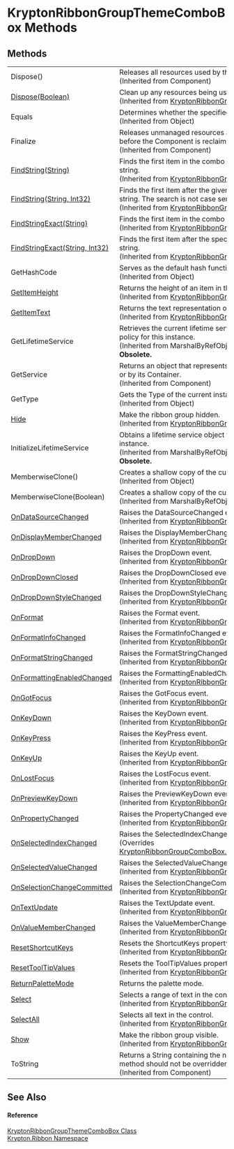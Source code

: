 # KryptonRibbonGroupThemeComboBox Methods




## Methods
<table>
<tr>
<td>Dispose()</td>
<td>Releases all resources used by the Component.<br />(Inherited from Component)</td></tr>
<tr>
<td><a href="b21385c7-2be0-a197-33b3-8234a3a13ad4.md">Dispose(Boolean)</a></td>
<td>Clean up any resources being used.<br />(Inherited from <a href="e96bb369-1b1e-d331-dbf1-79608ed1a03f.md">KryptonRibbonGroupComboBox</a>)</td></tr>
<tr>
<td>Equals</td>
<td>Determines whether the specified object is equal to the current object.<br />(Inherited from Object)</td></tr>
<tr>
<td>Finalize</td>
<td>Releases unmanaged resources and performs other cleanup operations before the Component is reclaimed by garbage collection.<br />(Inherited from Component)</td></tr>
<tr>
<td><a href="023446ce-0272-c31b-04c6-aa5700c38714.md">FindString(String)</a></td>
<td>Finds the first item in the combo box that starts with the specified string.<br />(Inherited from <a href="e96bb369-1b1e-d331-dbf1-79608ed1a03f.md">KryptonRibbonGroupComboBox</a>)</td></tr>
<tr>
<td><a href="9a94ca32-4bb1-d572-905e-9eddc1e889f9.md">FindString(String, Int32)</a></td>
<td>Finds the first item after the given index which starts with the given string. The search is not case sensitive.<br />(Inherited from <a href="e96bb369-1b1e-d331-dbf1-79608ed1a03f.md">KryptonRibbonGroupComboBox</a>)</td></tr>
<tr>
<td><a href="3e80ac37-6828-2253-014a-23d091a1d4cd.md">FindStringExact(String)</a></td>
<td>Finds the first item in the combo box that matches the specified string.<br />(Inherited from <a href="e96bb369-1b1e-d331-dbf1-79608ed1a03f.md">KryptonRibbonGroupComboBox</a>)</td></tr>
<tr>
<td><a href="1885e09d-fa1a-6003-bd76-1c273e25620c.md">FindStringExact(String, Int32)</a></td>
<td>Finds the first item after the specified index that matches the specified string.<br />(Inherited from <a href="e96bb369-1b1e-d331-dbf1-79608ed1a03f.md">KryptonRibbonGroupComboBox</a>)</td></tr>
<tr>
<td>GetHashCode</td>
<td>Serves as the default hash function.<br />(Inherited from Object)</td></tr>
<tr>
<td><a href="c9df2ff6-9cbc-7449-5adb-12ebce8d16ba.md">GetItemHeight</a></td>
<td>Returns the height of an item in the ComboBox.<br />(Inherited from <a href="e96bb369-1b1e-d331-dbf1-79608ed1a03f.md">KryptonRibbonGroupComboBox</a>)</td></tr>
<tr>
<td><a href="d0c3f984-5685-3328-3753-7859ada5a2a6.md">GetItemText</a></td>
<td>Returns the text representation of the specified item.<br />(Inherited from <a href="e96bb369-1b1e-d331-dbf1-79608ed1a03f.md">KryptonRibbonGroupComboBox</a>)</td></tr>
<tr>
<td>GetLifetimeService</td>
<td>Retrieves the current lifetime service object that controls the lifetime policy for this instance.<br />(Inherited from MarshalByRefObject)<br /><strong>Obsolete.</strong></td></tr>
<tr>
<td>GetService</td>
<td>Returns an object that represents a service provided by the Component or by its Container.<br />(Inherited from Component)</td></tr>
<tr>
<td>GetType</td>
<td>Gets the Type of the current instance.<br />(Inherited from Object)</td></tr>
<tr>
<td><a href="aae13606-e9fc-a9ce-5ef6-3c4cac1e24e4.md">Hide</a></td>
<td>Make the ribbon group hidden.<br />(Inherited from <a href="e96bb369-1b1e-d331-dbf1-79608ed1a03f.md">KryptonRibbonGroupComboBox</a>)</td></tr>
<tr>
<td>InitializeLifetimeService</td>
<td>Obtains a lifetime service object to control the lifetime policy for this instance.<br />(Inherited from MarshalByRefObject)<br /><strong>Obsolete.</strong></td></tr>
<tr>
<td>MemberwiseClone()</td>
<td>Creates a shallow copy of the current Object.<br />(Inherited from Object)</td></tr>
<tr>
<td>MemberwiseClone(Boolean)</td>
<td>Creates a shallow copy of the current MarshalByRefObject object.<br />(Inherited from MarshalByRefObject)</td></tr>
<tr>
<td><a href="4e1452a5-56ec-707e-3fe8-541b583ecb70.md">OnDataSourceChanged</a></td>
<td>Raises the DataSourceChanged event.<br />(Inherited from <a href="e96bb369-1b1e-d331-dbf1-79608ed1a03f.md">KryptonRibbonGroupComboBox</a>)</td></tr>
<tr>
<td><a href="e93e4d1c-ca28-0826-4b89-be317e446781.md">OnDisplayMemberChanged</a></td>
<td>Raises the DisplayMemberChanged event.<br />(Inherited from <a href="e96bb369-1b1e-d331-dbf1-79608ed1a03f.md">KryptonRibbonGroupComboBox</a>)</td></tr>
<tr>
<td><a href="de35a2ff-3b81-ba5c-01f4-abe5f38c6630.md">OnDropDown</a></td>
<td>Raises the DropDown event.<br />(Inherited from <a href="e96bb369-1b1e-d331-dbf1-79608ed1a03f.md">KryptonRibbonGroupComboBox</a>)</td></tr>
<tr>
<td><a href="a300526f-8559-693d-5d15-7b59a0abcd68.md">OnDropDownClosed</a></td>
<td>Raises the DropDownClosed event.<br />(Inherited from <a href="e96bb369-1b1e-d331-dbf1-79608ed1a03f.md">KryptonRibbonGroupComboBox</a>)</td></tr>
<tr>
<td><a href="0ed6d22b-1aa6-0a83-7b17-bf2901ab8b6a.md">OnDropDownStyleChanged</a></td>
<td>Raises the DropDownStyleChanged event.<br />(Inherited from <a href="e96bb369-1b1e-d331-dbf1-79608ed1a03f.md">KryptonRibbonGroupComboBox</a>)</td></tr>
<tr>
<td><a href="89dc4ad2-747b-b2f9-aacc-842669043130.md">OnFormat</a></td>
<td>Raises the Format event.<br />(Inherited from <a href="e96bb369-1b1e-d331-dbf1-79608ed1a03f.md">KryptonRibbonGroupComboBox</a>)</td></tr>
<tr>
<td><a href="c24be3aa-6db1-ed71-2a35-04c2571dc311.md">OnFormatInfoChanged</a></td>
<td>Raises the FormatInfoChanged event.<br />(Inherited from <a href="e96bb369-1b1e-d331-dbf1-79608ed1a03f.md">KryptonRibbonGroupComboBox</a>)</td></tr>
<tr>
<td><a href="8a5fe4eb-cfbd-4cc3-573f-6d36d63be5da.md">OnFormatStringChanged</a></td>
<td>Raises the FormatStringChanged event.<br />(Inherited from <a href="e96bb369-1b1e-d331-dbf1-79608ed1a03f.md">KryptonRibbonGroupComboBox</a>)</td></tr>
<tr>
<td><a href="ba832d21-e0ce-147c-7cfa-0e40c42c4b84.md">OnFormattingEnabledChanged</a></td>
<td>Raises the FormattingEnabledChanged event.<br />(Inherited from <a href="e96bb369-1b1e-d331-dbf1-79608ed1a03f.md">KryptonRibbonGroupComboBox</a>)</td></tr>
<tr>
<td><a href="980f776b-1c50-cb7e-d323-9213b1a06c00.md">OnGotFocus</a></td>
<td>Raises the GotFocus event.<br />(Inherited from <a href="e96bb369-1b1e-d331-dbf1-79608ed1a03f.md">KryptonRibbonGroupComboBox</a>)</td></tr>
<tr>
<td><a href="ef2fa2cc-3560-8b67-200e-58b70c11243a.md">OnKeyDown</a></td>
<td>Raises the KeyDown event.<br />(Inherited from <a href="e96bb369-1b1e-d331-dbf1-79608ed1a03f.md">KryptonRibbonGroupComboBox</a>)</td></tr>
<tr>
<td><a href="ae6be57c-6f30-acf8-cdf3-b2c47c4a9937.md">OnKeyPress</a></td>
<td>Raises the KeyPress event.<br />(Inherited from <a href="e96bb369-1b1e-d331-dbf1-79608ed1a03f.md">KryptonRibbonGroupComboBox</a>)</td></tr>
<tr>
<td><a href="69f4c671-802b-3b55-f373-a1788203ac99.md">OnKeyUp</a></td>
<td>Raises the KeyUp event.<br />(Inherited from <a href="e96bb369-1b1e-d331-dbf1-79608ed1a03f.md">KryptonRibbonGroupComboBox</a>)</td></tr>
<tr>
<td><a href="c199f393-ec83-d127-0ade-c05febd38518.md">OnLostFocus</a></td>
<td>Raises the LostFocus event.<br />(Inherited from <a href="e96bb369-1b1e-d331-dbf1-79608ed1a03f.md">KryptonRibbonGroupComboBox</a>)</td></tr>
<tr>
<td><a href="e112b825-dfb2-aadd-d7a3-94ac4b29e9e9.md">OnPreviewKeyDown</a></td>
<td>Raises the PreviewKeyDown event.<br />(Inherited from <a href="e96bb369-1b1e-d331-dbf1-79608ed1a03f.md">KryptonRibbonGroupComboBox</a>)</td></tr>
<tr>
<td><a href="bceb10a1-8409-67c1-3f7c-0b90562c5a4f.md">OnPropertyChanged</a></td>
<td>Raises the PropertyChanged event.<br />(Inherited from <a href="e96bb369-1b1e-d331-dbf1-79608ed1a03f.md">KryptonRibbonGroupComboBox</a>)</td></tr>
<tr>
<td><a href="41671cbf-29e7-47e7-79b8-4d35ab79cc9a.md">OnSelectedIndexChanged</a></td>
<td>Raises the SelectedIndexChanged event.<br />(Overrides <a href="d825c84b-80d3-40c7-d24c-f42c02159ce8.md">KryptonRibbonGroupComboBox.OnSelectedIndexChanged(EventArgs)</a>)</td></tr>
<tr>
<td><a href="05d821a4-16c5-8195-dadc-a783493d06d8.md">OnSelectedValueChanged</a></td>
<td>Raises the SelectedValueChanged event.<br />(Inherited from <a href="e96bb369-1b1e-d331-dbf1-79608ed1a03f.md">KryptonRibbonGroupComboBox</a>)</td></tr>
<tr>
<td><a href="0f1df88d-4c92-9aa9-7381-f1dd0a6af64d.md">OnSelectionChangeCommitted</a></td>
<td>Raises the SelectionChangeCommitted event.<br />(Inherited from <a href="e96bb369-1b1e-d331-dbf1-79608ed1a03f.md">KryptonRibbonGroupComboBox</a>)</td></tr>
<tr>
<td><a href="e79c3d16-7495-c4b4-7c7e-48b533b2d766.md">OnTextUpdate</a></td>
<td>Raises the TextUpdate event.<br />(Inherited from <a href="e96bb369-1b1e-d331-dbf1-79608ed1a03f.md">KryptonRibbonGroupComboBox</a>)</td></tr>
<tr>
<td><a href="0cca405c-5d37-3a2d-39e4-017b519790e3.md">OnValueMemberChanged</a></td>
<td>Raises the ValueMemberChanged event.<br />(Inherited from <a href="e96bb369-1b1e-d331-dbf1-79608ed1a03f.md">KryptonRibbonGroupComboBox</a>)</td></tr>
<tr>
<td><a href="28e4363c-700f-d6a0-2951-1b988229828c.md">ResetShortcutKeys</a></td>
<td>Resets the ShortcutKeys property to its default value.<br />(Inherited from <a href="e96bb369-1b1e-d331-dbf1-79608ed1a03f.md">KryptonRibbonGroupComboBox</a>)</td></tr>
<tr>
<td><a href="4c31e104-2033-89a2-6523-f8f6d16791ca.md">ResetToolTipValues</a></td>
<td>Resets the ToolTipValues property to its default value.<br />(Inherited from <a href="42b4e823-3d0e-29bf-ca83-927a7a58295d.md">KryptonRibbonGroupItem</a>)</td></tr>
<tr>
<td><a href="16454f3c-3bac-4c37-c231-66b61a2cd7c4.md">ReturnPaletteMode</a></td>
<td>Returns the palette mode.</td></tr>
<tr>
<td><a href="0977b7d3-389a-7869-62c1-5006c56b0057.md">Select</a></td>
<td>Selects a range of text in the control.<br />(Inherited from <a href="e96bb369-1b1e-d331-dbf1-79608ed1a03f.md">KryptonRibbonGroupComboBox</a>)</td></tr>
<tr>
<td><a href="6e7269ec-eafa-1e61-f139-b6c9461f3b5c.md">SelectAll</a></td>
<td>Selects all text in the control.<br />(Inherited from <a href="e96bb369-1b1e-d331-dbf1-79608ed1a03f.md">KryptonRibbonGroupComboBox</a>)</td></tr>
<tr>
<td><a href="fa56c79c-7984-3f44-1cd9-d6758488ca5d.md">Show</a></td>
<td>Make the ribbon group visible.<br />(Inherited from <a href="e96bb369-1b1e-d331-dbf1-79608ed1a03f.md">KryptonRibbonGroupComboBox</a>)</td></tr>
<tr>
<td>ToString</td>
<td>Returns a String containing the name of the Component, if any. This method should not be overridden.<br />(Inherited from Component)</td></tr>
</table>

## See Also


#### Reference
<a href="36db4414-6f33-8fd6-31af-08d64547eda7.md">KryptonRibbonGroupThemeComboBox Class</a>  
<a href="1e9bc734-cff9-e9b8-f013-94cdac669794.md">Krypton.Ribbon Namespace</a>  
